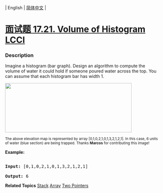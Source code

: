 | English | [简体中文](README.md) |

# [面试题 17.21. Volume of Histogram LCCI](https://leetcode-cn.com/problems/volume-of-histogram-lcci)
 ### Description
<p>Imagine a histogram (bar graph). Design an algorithm to compute the volume of water it could hold if someone poured water across the top. You can assume that each histogram bar has width 1.</p>

<p><img src="https://assets.leetcode-cn.com/aliyun-lc-upload/uploads/2018/10/22/rainwatertrap.png" style="height: 161px; width: 412px;" /></p>

<p><small>The above elevation map is represented by array [0,1,0,2,1,0,1,3,2,1,2,1]. In this case, 6 units of water (blue section) are being trapped. Thanks <strong>Marcos</strong> for contributing this image!</small></p>

<p><strong>Example:</strong></p>

<pre>
<strong>Input:</strong> [0,1,0,2,1,0,1,3,2,1,2,1]
<strong>Output:</strong> 6</pre>

**Related Topics**  [Stack](https://leetcode-cn.com/tag/stack) [Array](https://leetcode-cn.com/tag/array) [Two Pointers](https://leetcode-cn.com/tag/two-pointers) 